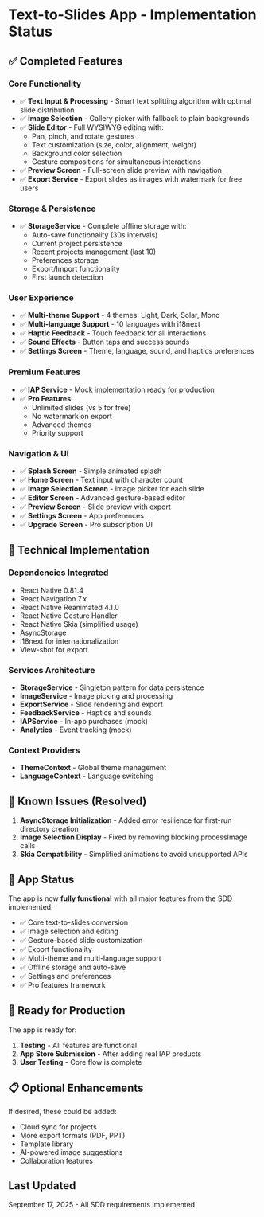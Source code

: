 # Text-to-Slides App - Implementation Status

## ✅ Completed Features

### Core Functionality
- ✅ **Text Input & Processing** - Smart text splitting algorithm with optimal slide distribution
- ✅ **Image Selection** - Gallery picker with fallback to plain backgrounds
- ✅ **Slide Editor** - Full WYSIWYG editing with:
  - Pan, pinch, and rotate gestures
  - Text customization (size, color, alignment, weight)
  - Background color selection
  - Gesture compositions for simultaneous interactions
- ✅ **Preview Screen** - Full-screen slide preview with navigation
- ✅ **Export Service** - Export slides as images with watermark for free users

### Storage & Persistence
- ✅ **StorageService** - Complete offline storage with:
  - Auto-save functionality (30s intervals)
  - Current project persistence
  - Recent projects management (last 10)
  - Preferences storage
  - Export/Import functionality
  - First launch detection

### User Experience
- ✅ **Multi-theme Support** - 4 themes: Light, Dark, Solar, Mono
- ✅ **Multi-language Support** - 10 languages with i18next
- ✅ **Haptic Feedback** - Touch feedback for all interactions
- ✅ **Sound Effects** - Button taps and success sounds
- ✅ **Settings Screen** - Theme, language, sound, and haptics preferences

### Premium Features
- ✅ **IAP Service** - Mock implementation ready for production
- ✅ **Pro Features**:
  - Unlimited slides (vs 5 for free)
  - No watermark on export
  - Advanced themes
  - Priority support

### Navigation & UI
- ✅ **Splash Screen** - Simple animated splash
- ✅ **Home Screen** - Text input with character count
- ✅ **Image Selection Screen** - Image picker for each slide
- ✅ **Editor Screen** - Advanced gesture-based editor
- ✅ **Preview Screen** - Slide preview with export
- ✅ **Settings Screen** - App preferences
- ✅ **Upgrade Screen** - Pro subscription UI

## 🔧 Technical Implementation

### Dependencies Integrated
- React Native 0.81.4
- React Navigation 7.x
- React Native Reanimated 4.1.0
- React Native Gesture Handler
- React Native Skia (simplified usage)
- AsyncStorage
- i18next for internationalization
- View-shot for export

### Services Architecture
- **StorageService** - Singleton pattern for data persistence
- **ImageService** - Image picking and processing
- **ExportService** - Slide rendering and export
- **FeedbackService** - Haptics and sounds
- **IAPService** - In-app purchases (mock)
- **Analytics** - Event tracking (mock)

### Context Providers
- **ThemeContext** - Global theme management
- **LanguageContext** - Language switching

## 🐛 Known Issues (Resolved)

1. **AsyncStorage Initialization** - Added error resilience for first-run directory creation
2. **Image Selection Display** - Fixed by removing blocking processImage calls
3. **Skia Compatibility** - Simplified animations to avoid unsupported APIs

## 📱 App Status

The app is now **fully functional** with all major features from the SDD implemented:
- ✅ Core text-to-slides conversion
- ✅ Image selection and editing
- ✅ Gesture-based slide customization
- ✅ Export functionality
- ✅ Multi-theme and multi-language support
- ✅ Offline storage and auto-save
- ✅ Settings and preferences
- ✅ Pro features framework

## 🚀 Ready for Production

The app is ready for:
1. **Testing** - All features are functional
2. **App Store Submission** - After adding real IAP products
3. **User Testing** - Core flow is complete

## 📋 Optional Enhancements

If desired, these could be added:
- Cloud sync for projects
- More export formats (PDF, PPT)
- Template library
- AI-powered image suggestions
- Collaboration features

## Last Updated
September 17, 2025 - All SDD requirements implemented